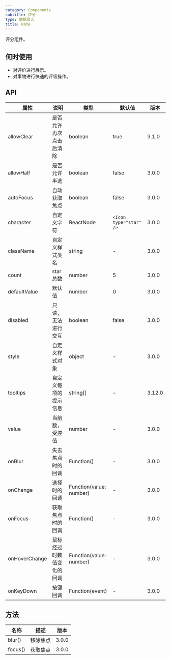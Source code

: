 ```yaml
---
category: Components
subtitle: 评分
type: 数据录入
title: Rate
---
```


评分组件。

## 何时使用

- 对评价进行展示。
- 对事物进行快速的评级操作。

## API

| 属性 | 说明 | 类型 | 默认值 | 版本 |
| --- | --- | --- | --- | --- |
| allowClear | 是否允许再次点击后清除 | boolean | true | 3.1.0 |
| allowHalf | 是否允许半选 | boolean | false | 3.0.0 |
| autoFocus | 自动获取焦点 | boolean | false | 3.0.0 |
| character | 自定义字符 | ReactNode | `<Icon type="star" />` | 3.0.0 |
| className | 自定义样式类名 | string | - | 3.0.0 |
| count | star 总数 | number | 5 | 3.0.0 |
| defaultValue | 默认值 | number | 0 | 3.0.0 |
| disabled | 只读，无法进行交互 | boolean | false | 3.0.0 |
| style | 自定义样式对象 | object | - | 3.0.0 |
| tooltips | 自定义每项的提示信息 | string\[] | - | 3.12.0 |
| value | 当前数，受控值 | number | - | 3.0.0 |
| onBlur | 失去焦点时的回调 | Function() | - | 3.0.0 |
| onChange | 选择时的回调 | Function(value: number) | - | 3.0.0 |
| onFocus | 获取焦点时的回调 | Function() | - | 3.0.0 |
| onHoverChange | 鼠标经过时数值变化的回调 | Function(value: number) | - | 3.0.0 |
| onKeyDown | 按键回调 | Function(event) | - | 3.0.0 |

## 方法

| 名称    | 描述     | 版本  |
| ------- | -------- | ----- |
| blur()  | 移除焦点 | 3.0.0 |
| focus() | 获取焦点 | 3.0.0 |
